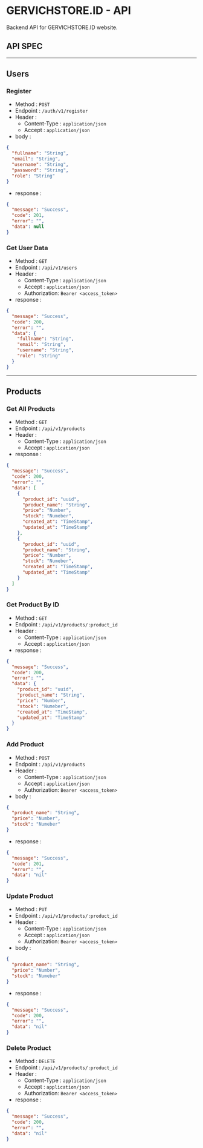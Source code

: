 # GERVICHSTORE.ID - API

Backend API for GERVICHSTORE.ID website.

## API SPEC

---

## Users

### Register

- Method : `POST`
- Endpoint : `/auth/v1/register`
- Header :
  - Content-Type : `application/json`
  - Accept : `application/json`
- body :

```json
{
  "fullname": "String",
  "email": "String",
  "username": "String",
  "password": "String",
  "role": "String"
}
```

- response :

```json
{
  "message": "Success",
  "code": 201,
  "error": "",
  "data": null
}
```

### Get User Data

- Method : `GET`
- Endpoint : `/api/v1/users`
- Header :
  - Content-Type : `application/json`
  - Accept : `application/json`
  - Authorization: `Bearer <access_token>`
- response :

```json
{
  "message": "Success",
  "code": 200,
  "error": "",
  "data": {
    "fullname": "String",
    "email": "String",
    "username": "String",
    "role": "String"
  }
}
```

---

## Products

### Get All Products

- Method : `GET`
- Endpoint : `/api/v1/products`
- Header :
  - Content-Type : `application/json`
  - Accept : `application/json`
- response :

```json
{
  "message": "Success",
  "code": 200,
  "error": "",
  "data": [
    {
      "product_id": "uuid",
      "product_name": "String",
      "price": "Number",
      "stock": "Numeber",
      "created_at": "TimeStamp",
      "updated_at": "TimeStamp"
    },
    {
      "product_id": "uuid",
      "product_name": "String",
      "price": "Number",
      "stock": "Numeber",
      "created_at": "TimeStamp",
      "updated_at": "TimeStamp"
    }
  ]
}
```

### Get Product By ID

- Method : `GET`
- Endpoint : `/api/v1/products/:product_id`
- Header :
  - Content-Type : `application/json`
  - Accept : `application/json`
- response :

```json
{
  "message": "Success",
  "code": 200,
  "error": "",
  "data": {
    "product_id": "uuid",
    "product_name": "String",
    "price": "Number",
    "stock": "Numeber",
    "created_at": "TimeStamp",
    "updated_at": "TimeStamp"
  }
}
```

### Add Product

- Method : `POST`
- Endpoint : `/api/v1/products`
- Header :
  - Content-Type : `application/json`
  - Accept : `application/json`
  - Authorization: `Bearer <access_token>`
- body :

```json
{
  "product_name": "String",
  "price": "Number",
  "stock": "Numeber"
}
```

- response :

```json
{
  "message": "Success",
  "code": 201,
  "error": "",
  "data": "nil"
}
```

### Update Product

- Method : `PUT`
- Endpoint : `/api/v1/products/:product_id`
- Header :
  - Content-Type : `application/json`
  - Accept : `application/json`
  - Authorization: `Bearer <access_token>`
- body :

```json
{
  "product_name": "String",
  "price": "Number",
  "stock": "Numeber"
}
```

- response :

```json
{
  "message": "Success",
  "code": 200,
  "error": "",
  "data": "nil"
}
```

### Delete Product

- Method : `DELETE`
- Endpoint : `/api/v1/products/:product_id`
- Header :
  - Content-Type : `application/json`
  - Accept : `application/json`
  - Authorization: `Bearer <access_token>`
- response :

```json
{
  "message": "Success",
  "code": 200,
  "error": "",
  "data": "nil"
}
```
